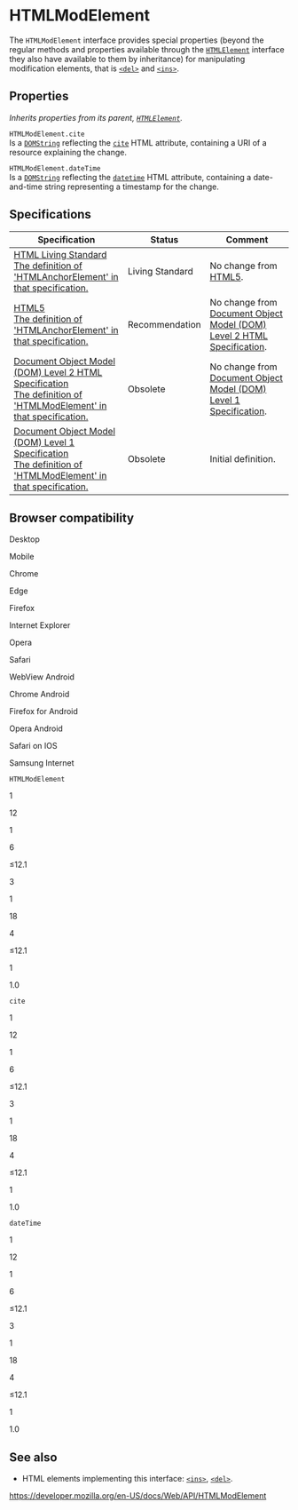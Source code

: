 # HTMLModElement

The `HTMLModElement` interface provides special properties (beyond the regular methods and properties available through the [`HTMLElement`](htmlelement) interface they also have available to them by inheritance) for manipulating modification elements, that is [`<del>`](https://developer.mozilla.org/en-US/docs/Web/HTML/Element/del) and [`<ins>`](https://developer.mozilla.org/en-US/docs/Web/HTML/Element/ins).

## Properties

_Inherits properties from its parent, [`HTMLElement`](htmlelement)._

<span class="page-not-created">`HTMLModElement.cite`</span>  
Is a [`DOMString`](domstring) reflecting the [`cite`](https://developer.mozilla.org/en-US/docs/Web/HTML/Element/del#attr-cite) HTML attribute, containing a URI of a resource explaining the change.

<span class="page-not-created">`HTMLModElement.dateTime`</span>  
Is a [`DOMString`](domstring) reflecting the [`datetime`](https://developer.mozilla.org/en-US/docs/Web/HTML/Element/del#attr-datetime) HTML attribute, containing a date-and-time string representing a timestamp for the change.

## Specifications

<table><thead><tr class="header"><th>Specification</th><th>Status</th><th>Comment</th></tr></thead><tbody><tr class="odd"><td><a href="https://html.spec.whatwg.org/multipage/edits.html#htmlmodelement">HTML Living Standard<br />
<span class="small">The definition of 'HTMLAnchorElement' in that specification.</span></a></td><td><span class="spec-living">Living Standard</span></td><td>No change from <a href="https://www.w3.org/TR/html52/">HTML5</a>.</td></tr><tr class="even"><td><a href="https://www.w3.org/TR/html52/edits.html#htmlmodelement">HTML5<br />
<span class="small">The definition of 'HTMLAnchorElement' in that specification.</span></a></td><td><span class="spec-rec">Recommendation</span></td><td>No change from <a href="https://www.w3.org/TR/DOM-Level-2-HTML/">Document Object Model (DOM) Level 2 HTML Specification</a>.</td></tr><tr class="odd"><td><a href="https://www.w3.org/TR/DOM-Level-2-HTML/html.html#ID-79359609">Document Object Model (DOM) Level 2 HTML Specification<br />
<span class="small">The definition of 'HTMLModElement' in that specification.</span></a></td><td><span class="spec-obsolete">Obsolete</span></td><td>No change from <a href="https://www.w3.org/TR/REC-DOM-Level-1/">Document Object Model (DOM) Level 1 Specification</a>.</td></tr><tr class="even"><td><a href="https://www.w3.org/TR/REC-DOM-Level-1/level-one-html.html#ID-79359609">Document Object Model (DOM) Level 1 Specification<br />
<span class="small">The definition of 'HTMLModElement' in that specification.</span></a></td><td><span class="spec-obsolete">Obsolete</span></td><td>Initial definition.</td></tr></tbody></table>

## Browser compatibility

Desktop

Mobile

Chrome

Edge

Firefox

Internet Explorer

Opera

Safari

WebView Android

Chrome Android

Firefox for Android

Opera Android

Safari on IOS

Samsung Internet

`HTMLModElement`

1

12

1

6

≤12.1

3

1

18

4

≤12.1

1

1.0

`cite`

1

12

1

6

≤12.1

3

1

18

4

≤12.1

1

1.0

`dateTime`

1

12

1

6

≤12.1

3

1

18

4

≤12.1

1

1.0

## See also

- HTML elements implementing this interface: [`<ins>`](https://developer.mozilla.org/en-US/docs/Web/HTML/Element/ins), [`<del>`](https://developer.mozilla.org/en-US/docs/Web/HTML/Element/del).

<a href="https://developer.mozilla.org/en-US/docs/Web/API/HTMLModElement" class="_attribution-link">https://developer.mozilla.org/en-US/docs/Web/API/HTMLModElement</a>
